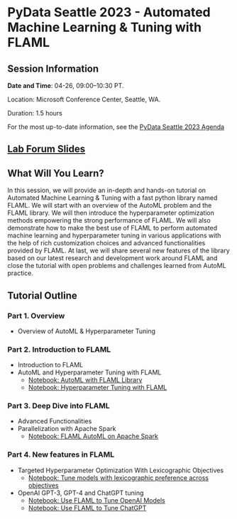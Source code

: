 # PyData Seattle 2023 - Automated Machine Learning & Tuning with FLAML

## Session Information

**Date and Time**: 04-26, 09:00–10:30 PT.

Location:  Microsoft Conference Center, Seattle, WA.

Duration: 1.5 hours

For the most up-to-date information, see the [PyData Seattle 2023 Agenda](https://seattle2023.pydata.org/cfp/talk/BYRA8H/)

## [Lab Forum Slides](https://drive.google.com/file/d/14uG0N7jnf18-wizeWWfmXcBUARTQn61w/view?usp=share_link)

## What Will You Learn?

In this session, we will provide an in-depth and hands-on tutorial on Automated Machine Learning & Tuning with a fast python library named FLAML. We will start with an overview of the AutoML problem and the FLAML library. We will then introduce the hyperparameter optimization methods empowering the strong performance of FLAML. We will also demonstrate how to make the best use of FLAML to perform automated machine learning and hyperparameter tuning in various applications with the help of rich customization choices and advanced functionalities provided by FLAML. At last, we will share several new features of the library based on our latest research and development work around FLAML and close the tutorial with open problems and challenges learned from AutoML practice.

## Tutorial Outline

### **Part 1. Overview**
- Overview of AutoML & Hyperparameter Tuning

### **Part 2. Introduction to FLAML**
- Introduction to FLAML
- AutoML and Hyperparameter Tuning with FLAML
    - [Notebook: AutoML with FLAML Library](https://github.com/microsoft/FLAML/blob/f3ac152b0d55824f91af794eba84751c49351be9/tutorials/pydata2023seattle/demo_1_flight_delays_automl.ipynb)
    - [Notebook: Hyperparameter Tuning with FLAML](https://github.com/microsoft/FLAML/blob/7ae410c8eb967e2084b2e7dbe7d5fa2145a44b79/notebook/tune_synapseml.ipynb)

### **Part 3. Deep Dive into FLAML**
- Advanced Functionalities
- Parallelization with Apache Spark
    - [Notebook: FLAML AutoML on Apache Spark](https://github.com/microsoft/FLAML/blob/f3ac152b0d55824f91af794eba84751c49351be9/tutorials/pydata2023seattle/demo_3_bankrupt_automl_synapseml.ipynb)

### **Part 4. New features in FLAML**
- Targeted Hyperparameter Optimization With Lexicographic Objectives
    - [Notebook: Tune models with lexicographic preference across objectives](https://github.com/microsoft/FLAML/blob/7ae410c8eb967e2084b2e7dbe7d5fa2145a44b79/notebook/tune_lexicographic.ipynb)
- OpenAI GPT-3, GPT-4 and ChatGPT tuning
    - [Notebook: Use FLAML to Tune OpenAI Models](https://github.com/microsoft/FLAML/blob/7ae410c8eb967e2084b2e7dbe7d5fa2145a44b79/notebook/autogen_openai_completion.ipynb)
    - [Notebook: Use FLAML to Tune ChatGPT](https://github.com/microsoft/FLAML/blob/7ae410c8eb967e2084b2e7dbe7d5fa2145a44b79/notebook/autogen_chatgpt_gpt4.ipynb)
